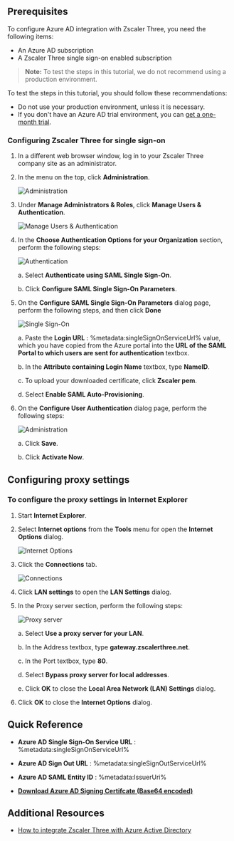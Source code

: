 ## Prerequisites

To configure Azure AD integration with Zscaler Three, you need the following items:

- An Azure AD subscription
- A Zscaler Three single sign-on enabled subscription

> **Note:**
> To test the steps in this tutorial, we do not recommend using a production environment.

To test the steps in this tutorial, you should follow these recommendations:

- Do not use your production environment, unless it is necessary.
- If you don't have an Azure AD trial environment, you can [get a one-month trial](https://azure.microsoft.com/pricing/free-trial/).

### Configuring Zscaler Three for single sign-on

1. In a different web browser window, log in to your Zscaler Three company site as an administrator.

2. In the menu on the top, click **Administration**.

	![Administration](./media/ic800206.png "Administration")

3. Under **Manage Administrators & Roles**, click **Manage Users & Authentication**.

	![Manage Users & Authentication](./media/ic800207.png "Manage Users & Authentication")

4. In the **Choose Authentication Options for your Organization** section, perform the following steps:

	![Authentication](./media/ic800208.png "Authentication")

    a. Select **Authenticate using SAML Single Sign-On**.

    b. Click **Configure SAML Single Sign-On Parameters**.

5. On the **Configure SAML Single Sign-On Parameters** dialog page, perform the following steps, and then click **Done**

	![Single Sign-On](./media/ic800209.png "Single Sign-On")

	a. Paste the **Login URL** : %metadata:singleSignOnServiceUrl% value, which you have copied from the Azure portal into the **URL of the SAML Portal to which users are sent for authentication** textbox.

	b. In the **Attribute containing Login Name** textbox, type **NameID**.

	c. To upload your downloaded certificate, click **Zscaler pem**.

	d. Select **Enable SAML Auto-Provisioning**.

6. On the **Configure User Authentication** dialog page, perform the following steps:

    ![Administration](./media/ic800210.png "Administration")

    a. Click **Save**.

    b. Click **Activate Now**.

## Configuring proxy settings

### To configure the proxy settings in Internet Explorer

1. Start **Internet Explorer**.

2. Select **Internet options** from the **Tools** menu for open the **Internet Options** dialog.

	 ![Internet Options](./media/ic769492.png "Internet Options")

3. Click the **Connections** tab.
  
	 ![Connections](./media/ic769493.png "Connections")

4. Click **LAN settings** to open the **LAN Settings** dialog.

5. In the Proxy server section, perform the following steps:

	![Proxy server](./media/ic769494.png "Proxy server")

    a. Select **Use a proxy server for your LAN**.

    b. In the Address textbox, type **gateway.zscalerthree.net**.

    c. In the Port textbox, type **80**.

    d. Select **Bypass proxy server for local addresses**.

    e. Click **OK** to close the **Local Area Network (LAN) Settings** dialog.

6. Click **OK** to close the **Internet Options** dialog.


## Quick Reference

* **Azure AD Single Sign-On Service URL** : %metadata:singleSignOnServiceUrl%

* **Azure AD Sign Out URL** : %metadata:singleSignOutServiceUrl%

* **Azure AD SAML Entity ID** : %metadata:IssuerUri%

* **[Download Azure AD Signing Certifcate (Base64 encoded)](%metadata:certificateDownloadBase64Url%)**



## Additional Resources

* [How to integrate Zscaler Three with Azure Active Directory](https://docs.microsoft.com/azure/active-directory/saas-apps/zscalerthree-tutorial)
